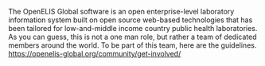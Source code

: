 The OpenELIS Global software is an open enterprise-level laboratory information system built on open source web-based technologies that has been tailored for low-and-middle income country public health laboratories. As you can guess, this is not a one man role, but rather a team of dedicated members around the world. To be part of this team, here are the guidelines. https://openelis-global.org/community/get-involved/